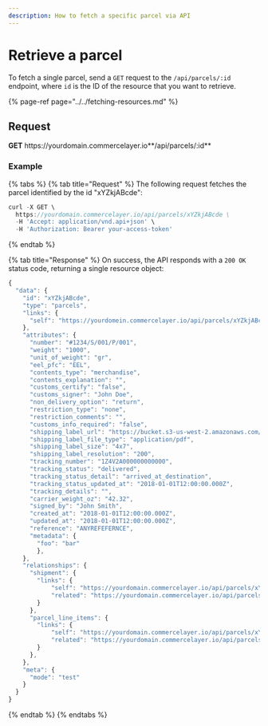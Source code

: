 ```yaml
---
description: How to fetch a specific parcel via API
---
```


# Retrieve a parcel

To fetch a single parcel, send a `GET` request to the `/api/parcels/:id` endpoint, where `id` is the ID of the resource that you want to retrieve.

{% page-ref page="../../fetching-resources.md" %}

## Request

**GET** https://<i></i>yourdomain.commercelayer.io**/api/parcels/:id**

### **Example**

{% tabs %}
{% tab title="Request" %}
The following request fetches the parcel identified by the id "xYZkjABcde":

```javascript
curl -X GET \
  https://yourdomain.commercelayer.io/api/parcels/xYZkjABcde \
  -H 'Accept: application/vnd.api+json' \
  -H 'Authorization: Bearer your-access-token'
```
{% endtab %}

{% tab title="Response" %}
On success, the API responds with a `200 OK` status code, returning a single resource object:

```javascript
{
  "data": {
    "id": "xYZkjABcde",
    "type": "parcels",
    "links": {
      "self": "https://yourdomein.commercelayer.io/api/parcels/xYZkjABcde"
    },
    "attributes": {
      "number": "#1234/S/001/P/001",
      "weight": "1000",
      "unit_of_weight": "gr",
      "eel_pfc": "EEL",
      "contents_type": "merchandise",
      "contents_explanation": "",
      "customs_certify": "false",
      "customs_signer": "John Doe",
      "non_delivery_option": "return",
      "restriction_type": "none",
      "restriction_comments": "",
      "customs_info_required": "false",
      "shipping_label_url": "https://bucket.s3-us-west-2.amazonaws.com/files/postage_label/20180101/123.pdf",
      "shipping_label_file_type": "application/pdf",
      "shipping_label_size": "4x7",
      "shipping_label_resolution": "200",
      "tracking_number": "1Z4V2A000000000000",
      "tracking_status": "delivered",
      "tracking_status_detail": "arrived_at_destination",
      "tracking_status_updated_at": "2018-01-01T12:00:00.000Z",
      "tracking_details": "",
      "carrier_weight_oz": "42.32",
      "signed_by": "John Smith",
      "created_at": "2018-01-01T12:00:00.000Z",
      "updated_at": "2018-01-01T12:00:00.000Z",
      "reference": "ANYREFEFERNCE",
      "metadata": {
        "foo": "bar"
        },
    },
    "relationships": {
      "shipment": {
        "links": {
            "self": "https://yourdomain.commercelayer.io/api/parcels/xYZkjABcde/relationships/shipment",
            "related": "https://yourdomain.commercelayer.io/api/parcels/xYZkjABcde/shipment"
        }
      },
      "parcel_line_items": {
        "links": {
            "self": "https://yourdomain.commercelayer.io/api/parcels/xYZkjABcde/relationships/parcel_line_items",
            "related": "https://yourdomain.commercelayer.io/api/parcels/xYZkjABcde/parcel_line_items"
        }
      },
    },
    "meta": {
      "mode": "test"
    }
  }
}
```
{% endtab %}
{% endtabs %}
